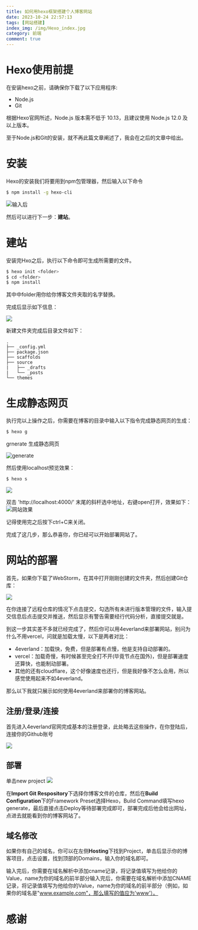 ```yaml
---
title: 如何用hexo框架搭建个人博客网站
date: 2023-10-24 22:57:13
tags: [网站搭建]
index_img: /img/Hexo_index.jpg
category: 前端
comment: true
---
```


# Hexo使用前提
在安装hexo之前，请确保你下载了以下应用程序:
* Node.js
* Git

根据Hexo官网所述，Node.js 版本需不低于 10.13，且建议使用 Node.js 12.0 及以上版本。

至于Node.js和Git的安装，就不再此篇文章阐述了，我会在之后的文章中给出。

# 安装

Hexo的安装我们将要用到npm包管理器，然后输入以下命令

```bash
$ npm install -g hexo-cli
```

![输入后](../img/A.png)
 
然后可以进行下一步：**建站**。

# 建站 

安装完Hxo之后，执行以下命令即可生成所需要的文件。
 
```bash
$ hexo init <folder> 
$ cd <folder>
$ npm install
```
  
其中<folder>中folder用你给你博客文件夹取的名字替换。

完成后显示如下信息：

![](../img/B.png)

新建文件夹完成后目录文件如下：

```
.
├── _config.yml
├── package.json
├── scaffolds
├── source
|   ├── _drafts
|   └── _posts
└── themes
```

# 生成静态网页

执行完以上操作之后，你需要在博客的目录中输入以下指令完成静态网页的生成：

```bash
$ hexo g
```

grnerate 生成静态网页

![generate](../img/C.png)

然后使用localhost预览效果：

```bash
$ hexo s
```

![](../img/D.png)

双击 'http://localhost:4000/' 末尾的斜杆选中地址，右键open打开，效果如下：
![网站效果](../img/E.png)

记得使用完之后按下ctrl+C来关闭。

完成了这几步，那么恭喜你，你已经可以开始部署网站了。

# 网站的部署

首先，如果你下载了WebStorm，在其中打开刚刚创建的文件夹，然后创建Git仓库：

![](../img/F.png)

在你连接了远程仓库的情况下点击提交，勾选所有未进行版本管理的文件，输入提交信息后点击提交并推送，然后显示有警告需要经行代码分析，直接提交就是。

到这一步其实差不多就已经完成了，然后你可以用4everland来部署网站，别问为什么不用vercel，问就是加载太慢，以下是两者对比：

* 4everland：加载快，免费，但是部署有点慢，他是支持自动部署的。
* vercel：加载奇慢，有时候甚至完全打不开(毕竟节点在国外)，但是部署速度还算快，也能制动部署。
* 其他的还有cloudflare，这个好像速度也还行，但是我好像不怎么会用，所以感觉使用起来不如4everland。

那么以下我就只展示如何使用4everland来部署你的博客网站。

## 注册/登录/连接

首先进入4everland官网完成基本的注册登录，此处略去这些操作，在你登陆后，连接你的Github账号

![](../img/G.png)

## 部署

单击new project
![](../img/H.png)

在**Import Git Respository**下选择你博客文件的仓库，然后在**Build Configuration**下的Framework Preset选择Hexo，Build Command填写hexo generate，最后直接点击Deploy等待部署完成即可，部署完成后他会给出网址，点进去就能看到你的博客网站了。

## 域名修改

如果你有自己的域名，你可以在左侧**Hosting**下找到Project，单击后显示你的博客项目，点击设置，找到顶部的Domains，输入你的域名即可。

输入完后，你需要在域名解析中添加cname记录，将记录值填写为他给你的Value，name为你的域名的前半部分输入完后，你需要在域名解析中添加CNAME记录，将记录值填写为他给你的Value，name为你的域名的前半部分（例如，如果你的域名是"www.example.com"，那么填写的值应为'www'）。

# 感谢